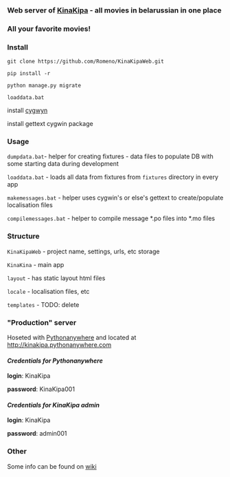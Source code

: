 ### Web server of [KinaKipa](https://vk.com/kinakipa)  - all movies in belarussian in one place
### All your favorite movies!


### Install
`git clone https://github.com/Romeno/KinaKipaWeb.git`

`pip install -r`

`python manage.py migrate`

`loaddata.bat`

install [cygwyn](https://www.cygwin.com/)

install gettext cygwin package


### Usage
`dumpdata.bat`- helper for creating fixtures - data files to populate DB with some starting data during development

`loaddata.bat` - loads all data from fixtures from `fixtures` directory in every app

`makemessages.bat` - helper uses cygwin's or else's gettext to create/populate localisation files 

`compilemessages.bat` - helper to compile message \*.po files into \*.mo files


### Structure
`KinaKipaWeb` - project name, settings, urls, etc storage

`KinaKina` - main app

`layout` - has static layout html files

`locale` - localisation files, etc

`templates` - TODO: delete


### "Production" server
Hoseted with [Pythonanywhere](http://pythonanywhere.com) and located at http://kinakipa.pythonanywhere.com

#### *Credentials for Pythonanywhere*
**login**: KinaKipa

**password**: KinaKipa001


#### *Credentials for KinaKipa admin*
**login**: KinaKipa

**password**: admin001


### Other
Some info can be found on [wiki](https://github.com/Romeno/KinaKipaWeb/wiki)
